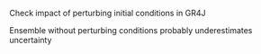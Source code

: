 Check impact of perturbing initial conditions in GR4J

Ensemble without perturbing conditions probably underestimates uncertainty 
